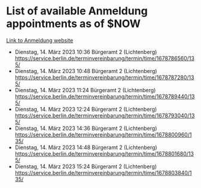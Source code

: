 # List of available Anmeldung appointments as of $NOW
[Link to Anmeldung website](https://service.berlin.de/terminvereinbarung/termin/tag.php?termin=1&anliegen[]=120686&dienstleisterlist=122210,122217,327316,122219,327312,122227,327314,122231,327346,122243,327348,122254,122252,329742,122260,329745,122262,329748,122271,327278,122273,327274,122277,327276,330436,122280,327294,122282,327290,122284,327292,122291,327270,122285,327266,122286,327264,122296,327268,150230,329760,122297,327286,122294,327284,122312,329763,122314,329775,122304,327330,122311,327334,122309,327332,317869,122281,327352,122279,329772,122283,122276,327324,122274,327326,122267,329766,122246,327318,122251,327320,122257,327322,122208,327298,122226,327300&herkunft=http%3A%2F%2Fservice.berlin.de%2Fdienstleistung%2F120686%2F)
- Dienstag, 14. März 2023 10:36 Bürgeramt 2 (Lichtenberg) https://service.berlin.de/terminvereinbarung/termin/time/1678786560/135/
- Dienstag, 14. März 2023 10:48 Bürgeramt 2 (Lichtenberg) https://service.berlin.de/terminvereinbarung/termin/time/1678787280/135/
- Dienstag, 14. März 2023 11:24 Bürgeramt 2 (Lichtenberg) https://service.berlin.de/terminvereinbarung/termin/time/1678789440/135/
- Dienstag, 14. März 2023 12:24 Bürgeramt 2 (Lichtenberg) https://service.berlin.de/terminvereinbarung/termin/time/1678793040/135/
- Dienstag, 14. März 2023 14:36 Bürgeramt 2 (Lichtenberg) https://service.berlin.de/terminvereinbarung/termin/time/1678800960/135/
- Dienstag, 14. März 2023 14:48 Bürgeramt 2 (Lichtenberg) https://service.berlin.de/terminvereinbarung/termin/time/1678801680/135/
- Dienstag, 14. März 2023 15:24 Bürgeramt 2 (Lichtenberg) https://service.berlin.de/terminvereinbarung/termin/time/1678803840/135/
